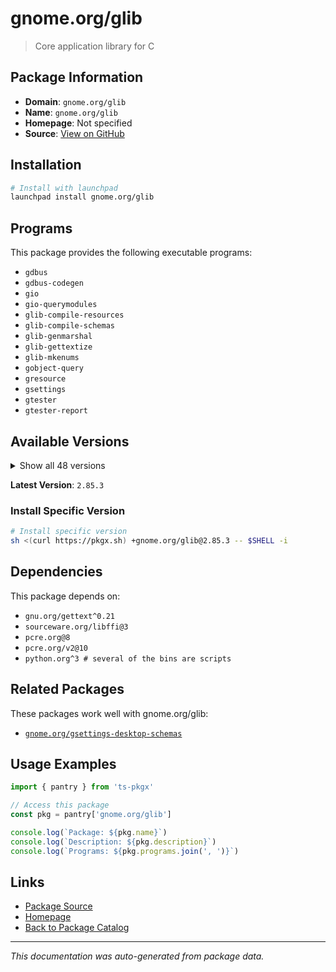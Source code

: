 # gnome.org/glib

> Core application library for C

## Package Information

- **Domain**: `gnome.org/glib`
- **Name**: `gnome.org/glib`
- **Homepage**: Not specified
- **Source**: [View on GitHub](https://github.com/pkgxdev/pantry/tree/main/projects/gnome.org/glib/package.yml)

## Installation

```bash
# Install with launchpad
launchpad install gnome.org/glib
```

## Programs

This package provides the following executable programs:

- `gdbus`
- `gdbus-codegen`
- `gio`
- `gio-querymodules`
- `glib-compile-resources`
- `glib-compile-schemas`
- `glib-genmarshal`
- `glib-gettextize`
- `glib-mkenums`
- `gobject-query`
- `gresource`
- `gsettings`
- `gtester`
- `gtester-report`

## Available Versions

<details>
<summary>Show all 48 versions</summary>

- `2.85.3`, `2.85.2`, `2.85.1`, `2.85.0`, `2.84.4`
- `2.84.3`, `2.84.2`, `2.84.1`, `2.84.0`, `2.83.5`
- `2.83.4`, `2.83.3`, `2.83.2`, `2.83.0`, `2.82.5`
- `2.82.4`, `2.82.3`, `2.82.2`, `2.82.1`, `2.82.0`
- `2.81.2`, `2.81.0`, `2.80.5`, `2.80.4`, `2.80.3`
- `2.80.2`, `2.80.1`, `2.80.0`, `2.79.3`, `2.79.2`
- `2.79.1`, `2.79.0`, `2.78.6`, `2.78.5`, `2.78.3`
- `2.78.2`, `2.78.1`, `2.78.0`, `2.77.3`, `2.77.2`
- `2.77.1`, `2.77.0`, `2.76.6`, `2.76.5`, `2.76.4`
- `2.76.3`, `2.76.2`, `2.72.4`

</details>

**Latest Version**: `2.85.3`

### Install Specific Version

```bash
# Install specific version
sh <(curl https://pkgx.sh) +gnome.org/glib@2.85.3 -- $SHELL -i
```

## Dependencies

This package depends on:

- `gnu.org/gettext^0.21`
- `sourceware.org/libffi@3`
- `pcre.org@8`
- `pcre.org/v2@10`
- `python.org^3 # several of the bins are scripts`

## Related Packages

These packages work well with gnome.org/glib:

- [`gnome.org/gsettings-desktop-schemas`](../gsettings-desktop-schemas/index.md)

## Usage Examples

```typescript
import { pantry } from 'ts-pkgx'

// Access this package
const pkg = pantry['gnome.org/glib']

console.log(`Package: ${pkg.name}`)
console.log(`Description: ${pkg.description}`)
console.log(`Programs: ${pkg.programs.join(', ')}`)
```

## Links

- [Package Source](https://github.com/pkgxdev/pantry/tree/main/projects/gnome.org/glib/package.yml)
- [Homepage](#)
- [Back to Package Catalog](../../../package-catalog.md)

---

*This documentation was auto-generated from package data.*
